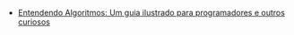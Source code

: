 - [Entendendo Algoritmos: Um guia ilustrado para programadores e outros curiosos](entendendo-algoritmos/)
